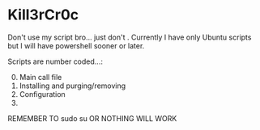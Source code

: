 # Kill3rCr0c
Don't use my script bro... just don't
.
Currently I have only Ubuntu scripts but I will have powershell sooner or later.

Scripts are number coded...:

0)  Main call file
1)  Installing and purging/removing
2)  Configuration
3)  

REMEMBER TO sudo su OR NOTHING WILL WORK
